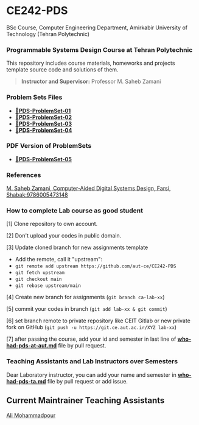 
# CE242-PDS

BSc Course, Computer Engineering Department, Amirkabir University of Technology (Tehran Polytechnic)

### Programmable Systems Design Course at Tehran Polytechnic

This repository includes course materials, homeworks and projects template source code and solutions of them.

> **Instructor and Supervisor:** Professor M. Saheb Zamani

### Problem Sets Files

* [:file_folder:**PDS-ProblemSet-01**](https://github.com/aut-ce/CE242-PDS/tree/main/2021-Spring/ProblemSets/ProblemSet01)
* [:file_folder:**PDS-ProblemSet-02**](https://github.com/aut-ce/CE242-PDS/tree/main/2021-Spring/ProblemSets/ProblemSet02)
* [:file_folder:**PDS-ProblemSet-03**](https://github.com/aut-ce/CE242-PDS/tree/main/2021-Spring/ProblemSets/ProblemSet03)
* [:file_folder:**PDS-ProblemSet-04**](https://github.com/aut-ce/CE242-PDS/tree/main/2021-Spring/ProblemSets/ProblemSet04)

### PDF Version of ProblemSets

* [:ledger:**PDS-ProblemSet-05**](https://github.com/aut-ce/rawdata/raw/CE242-PDS/2021-Spring/pdf/PDS-ProblemSet-5.pdf)

### References
[M. Saheb Zamani, Computer-Aided Digital Systems Design, Farsi, Shabak:9786005473148](https://ce.aut.ac.ir/~szamani/My%20FPGA%20Book/)

### How to complete Lab course as good student
[1] Clone repository to own account.

[2] Don't upload your codes in public domain.

[3] Update cloned branch for new assignments template
* Add the remote, call it "upstream":
* `git remote add upstream https://github.com/aut-ce/CE242-PDS`
* `git fetch upstream`
* `git checkout main`
* `git rebase upstream/main`

[4] Create new branch for assignments (`git branch ca-lab-xx`)

[5] commit your codes in branch (`git add lab-xx & git commit`)

[6] set branch remote to private repository like CEIT Gitlab or new private fork on GitHub (`git push -u https://git.ce.aut.ac.ir/XYZ lab-xx`)

[7] after passing the course, add your id and semester in last line of [**who-had-pds-at-aut.md**](https://github.com/aut-ce/CE242-PDS/tree/main/who-had-pds-at-aut.md) file by pull request.

### Teaching Assistants and Lab Instructors over Semesters
Dear Laboratory instructor, you can add your name and semester in [**who-had-pds-ta.md**](https://github.com/aut-ce/CE242-PDS/tree/main/who-had-pds-ta.md) file by pull request or add issue.

## Current Maintrainer Teaching Assistants

[Ali Mohammadpour](https://github.com/alimpk)
